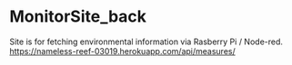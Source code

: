 # MonitorSite_back
Site is for fetching environmental information via Rasberry Pi / Node-red.
https://nameless-reef-03019.herokuapp.com/api/measures/
